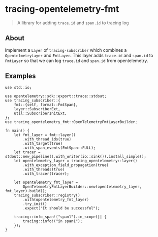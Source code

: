 # tracing-opentelemetry-fmt

> A library for adding `trace.id` and `span.id` to tracing log

## About

Implement a `Layer` of `tracing-subscriber` which combines a `OpentelmetryLayer` and `FmtLayer`. This layer adds `trace.id` and `span.id` to `FmtLayer` so that we can log `trace.id` and `span.id` from opentelemetry.

## Examples

```
use std::io;

use opentelemetry::sdk::export::trace::stdout;
use tracing_subscriber::{
    fmt::{self, format::FmtSpan},
    layer::SubscriberExt,
    util::SubscriberInitExt,
};
use tracing_opentelemetry_fmt::OpenTelemetryFmtLayerBuilder;

fn main() {
    let fmt_layer = fmt::layer()
        .with_thread_ids(true)
        .with_target(true)
        .with_span_events(FmtSpan::FULL);
    let tracer = stdout::new_pipeline().with_writer(io::sink()).install_simple();
    let opentelemetry_layer = tracing_opentelemetry::layer()
        .with_exception_field_propagation(true)
        .with_threads(true)
        .with_tracer(tracer);

    let opentelemetry_fmt_layer =
        OpenTelemetryFmtLayerBuilder::new(opentelemetry_layer, fmt_layer).build();
    tracing_subscriber::registry()
        .with(opentelemetry_fmt_layer)
        .try_init()
        .expect("It should be successful");

    tracing::info_span!("span1").in_scope(|| {
        tracing::info!("in span1");
    });
}
```
